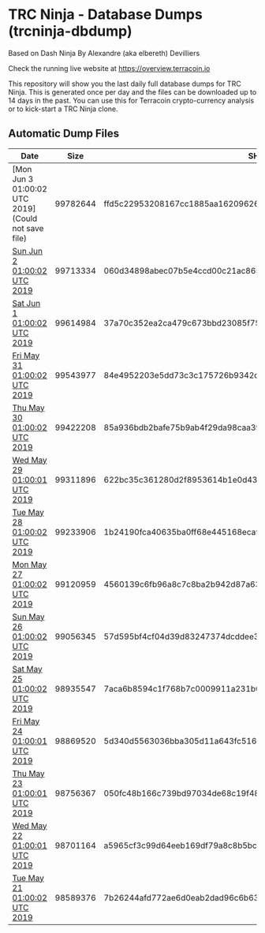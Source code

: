 # TRC Ninja - Database Dumps (trcninja-dbdump)
Based on Dash Ninja By Alexandre (aka elbereth) Devilliers

Check the running live website at https://overview.terracoin.io

This repository will show you the last daily full database dumps for TRC Ninja. This is generated once per day and the files can be downloaded up to 14 days in the past.
You can use this for Terracoin crypto-currency analysis or to kick-start a TRC Ninja clone.


## Automatic Dump Files
| Date | Size | SHA256 |
|--|--|--|
| [Mon Jun  3 01:00:02 UTC 2019](Could not save file) | 99782644 | ffd5c22953208167cc1885aa16209626bdf97e0068fac5e20b053932e4734ff2 | 
| [Sun Jun  2 01:00:02 UTC 2019]() | 99713334 | 060d34898abec07b5e4ccd00c21ac865392ea6793da46001a3eaa49ae03efc35 | 
| [Sat Jun  1 01:00:02 UTC 2019](https://transfer.sh/etvNV/trcninja-dbdump-20190601010002.tar.bz2) | 99614984 | 37a70c352ea2ca479c673bbd23085f752bdd6f115f75e7eacd54e0654c1561b3 | 
| [Fri May 31 01:00:02 UTC 2019](https://transfer.sh/fVlKo/trcninja-dbdump-20190531010001.tar.bz2) | 99543977 | 84e4952203e5dd73c3c175726b9342da9785020b4b07e9b92b61397c38576610 | 
| [Thu May 30 01:00:02 UTC 2019](https://transfer.sh/10cbsz/trcninja-dbdump-20190530010001.tar.bz2) | 99422208 | 85a936bdb2bafe75b9ab4f29da98caa39e62d2ec89975c3ce537379a2de0ea0a | 
| [Wed May 29 01:00:01 UTC 2019](https://transfer.sh/IMas1/trcninja-dbdump-20190529010001.tar.bz2) | 99311896 | 622bc35c361280d2f8953614b1e0d430e2fd7b778f3f41aef850ac21c39d5e25 | 
| [Tue May 28 01:00:02 UTC 2019](https://transfer.sh/xNx6B/trcninja-dbdump-20190528010002.tar.bz2) | 99233906 | 1b24190fca40635ba0ff68e445168eca93042412b42da242ef112a6567f5a2f0 | 
| [Mon May 27 01:00:02 UTC 2019]() | 99120959 | 4560139c6fb96a8c7c8ba2b942d87a6363a76fbd7ac2a0736ada56bdb7ab4bea | 
| [Sun May 26 01:00:02 UTC 2019](https://transfer.sh/7z7SP/trcninja-dbdump-20190526010001.tar.bz2) | 99056345 | 57d595bf4cf04d39d83247374dcddee39014f55d17a364922cb1561f1a306e9f | 
| [Sat May 25 01:00:02 UTC 2019](https://transfer.sh/g84fg/trcninja-dbdump-20190525010002.tar.bz2) | 98935547 | 7aca6b8594c1f768b7c0009911a231b00720aaff7d493dcf3ee7a97b5ead9746 | 
| [Fri May 24 01:00:01 UTC 2019](https://transfer.sh/12mSfh/trcninja-dbdump-20190524010001.tar.bz2) | 98869520 | 5d340d5563036bba305d11a643fc516124e1f6296b24ece1f270a972039a7f8c | 
| [Thu May 23 01:00:01 UTC 2019](https://transfer.sh/jRTFB/trcninja-dbdump-20190523010001.tar.bz2) | 98756367 | 050fc48b166c739bd97034de68c19f4869e9d6392d64a0526983dcd19642c153 | 
| [Wed May 22 01:00:01 UTC 2019](https://transfer.sh/l0ZVO/trcninja-dbdump-20190522010001.tar.bz2) | 98701164 | a5965cf3c99d64eeb169df79a8c8b5bc8a1ffe2ae2d558d9905ce8f9f6bc4ed6 | 
| [Tue May 21 01:00:02 UTC 2019](https://transfer.sh/129hj6/trcninja-dbdump-20190521010002.tar.bz2) | 98589376 | 7b26244afd772ae6d0eab2dad96c6b63598ea6a1886eb86a6f5053e783dc27f4 | 
